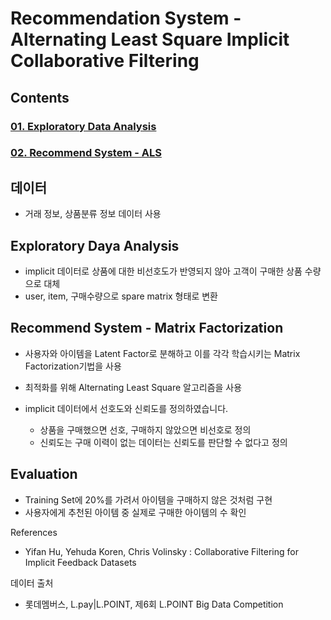 # Recommendation System - Alternating Least Square Implicit Collaborative Filtering

## Contents
### [01. Exploratory Data Analysis](https://github.com/hojisu/recommendation-project/tree/master/01-Exploratory-Data-Analysis)
### [02. Recommend System - ALS](https://github.com/hojisu/recommendation-project/tree/master/02-Recommend-System-ALS)

## 데이터
- 거래 정보, 상품분류 정보 데이터 사용


## Exploratory Daya Analysis
- implicit 데이터로 상품에 대한 비선호도가 반영되지 않아 고객이 구매한 상품 수량으로 대체 
- user, item, 구매수량으로 spare matrix 형태로 변환


## Recommend System - Matrix Factorization
- 사용자와 아이템을 Latent Factor로 분해하고 이를 각각 학습시키는 Matrix Factorization기법을 사용
- 최적화를 위해 Alternating Least Square 알고리즘을 사용

- implicit 데이터에서 선호도와 신뢰도를 정의하였습니다. 
  - 상품을 구매했으면 선호, 구매하지 않았으면 비선호로 정의
  - 신뢰도는 구매 이력이 없는 데이터는 신뢰도를 판단할 수 없다고 정의


## Evaluation
- Training Set에 20%를 가려서 아이템을 구매하지 않은 것처럼 구현 
- 사용자에게 추천된 아이템 중 실제로 구매한 아이템의 수 확인 


References
- Yifan Hu, Yehuda Koren, Chris Volinsky : Collaborative Filtering for Implicit Feedback Datasets

데이터 출처  
- 롯데멤버스, L.pay|L.POINT, 제6회 L.POINT Big Data Competition

